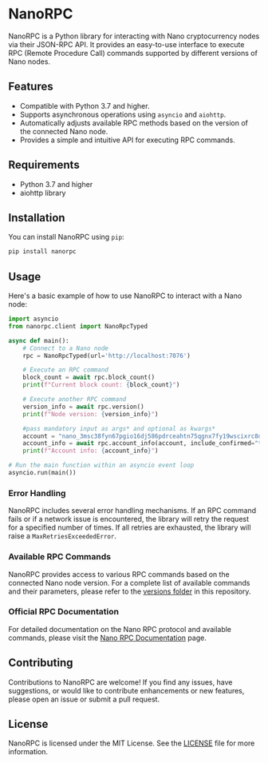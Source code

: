 # NanoRPC

NanoRPC is a Python library for interacting with Nano cryptocurrency nodes via their JSON-RPC API. It provides an easy-to-use interface to execute RPC (Remote Procedure Call) commands supported by different versions of Nano nodes.

## Features

- Compatible with Python 3.7 and higher.
- Supports asynchronous operations using `asyncio` and `aiohttp`.
- Automatically adjusts available RPC methods based on the version of the connected Nano node.
- Provides a simple and intuitive API for executing RPC commands.

## Requirements

- Python 3.7 and higher
- aiohttp library

## Installation

You can install NanoRPC using `pip`:

```bash
pip install nanorpc
```

## Usage

Here's a basic example of how to use NanoRPC to interact with a Nano node:

```python
import asyncio
from nanorpc.client import NanoRpcTyped

async def main():
    # Connect to a Nano node
    rpc = NanoRpcTyped(url='http://localhost:7076')

    # Execute an RPC command
    block_count = await rpc.block_count()
    print(f"Current block count: {block_count}")

    # Execute another RPC command
    version_info = await rpc.version()
    print(f"Node version: {version_info}")

    #pass mandatory input as args* and optional as kwargs*
    account = "nano_3msc38fyn67pgio16dj586pdrceahtn75qgnx7fy19wscixrc8dbb3abhbw6"
    account_info = await rpc.account_info(account, include_confirmed="true", representative="true", receivable="true", weight="true")
    print(f"Account info: {account_info}")

# Run the main function within an asyncio event loop
asyncio.run(main())
```

### Error Handling

NanoRPC includes several error handling mechanisms. If an RPC command fails or if a network issue is encountered, the library will retry the request for a specified number of times. If all retries are exhausted, the library will raise a `MaxRetriesExceededError`.

### Available RPC Commands

NanoRPC provides access to various RPC commands based on the connected Nano node version. For a complete list of available commands and their parameters, please refer to the [versions folder](./nanorpc/versions) in this repository.

### Official RPC Documentation

For detailed documentation on the Nano RPC protocol and available commands, please visit the [Nano RPC Documentation](https://docs.nano.org/commands/rpc-protocol/) page.

## Contributing

Contributions to NanoRPC are welcome! If you find any issues, have suggestions, or would like to contribute enhancements or new features, please open an issue or submit a pull request.

## License

NanoRPC is licensed under the MIT License. See the [LICENSE](LICENSE) file for more information.
